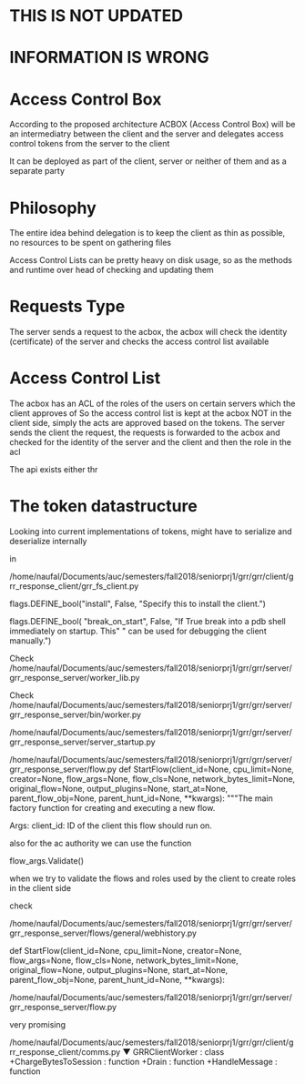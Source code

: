THIS IS NOT UPDATED
===================
INFORMATION IS WRONG
====================
Access Control Box
==============================

According to the proposed architecture ACBOX (Access Control Box) will be an intermediatry 
between the client and the server and delegates access control tokens from the server to the
client




It can be deployed as part of the client, server or neither of them and as a separate party

Philosophy
==========

The entire idea behind delegation is to keep the client as thin as possible, no resources to 
be spent on gathering files

Access Control Lists can be pretty heavy on disk usage, so as the methods and runtime over head
of checking and updating them

Requests Type
=============

The server sends a request to the acbox, the acbox will check the identity (certificate)
of the server and checks the access control list available

Access Control List
===================

The acbox has an ACL of the roles of the users on certain servers which the client approves of
So the access control list is kept at the acbox NOT in the client side, simply the acts are 
approved based on the tokens. The server sends the client the request, the requests is
forwarded to the acbox and checked for the identity of the server and the client and then the 
role in the acl


The api exists either thr


The token datastructure
=======================

Looking into current implementations of tokens, might have to serialize and deserialize 
internally 


in 

/home/naufal/Documents/auc/semesters/fall2018/seniorprj1/grr/grr/client/grr_response_client/grr_fs_client.py


flags.DEFINE_bool("install", False, "Specify this to install the client.")

flags.DEFINE_bool(
    "break_on_start", False,
    "If True break into a pdb shell immediately on startup. This"
    " can be used for debugging the client manually.")



Check /home/naufal/Documents/auc/semesters/fall2018/seniorprj1/grr/grr/server/grr_response_server/worker_lib.py


Check 
/home/naufal/Documents/auc/semesters/fall2018/seniorprj1/grr/grr/server/grr_response_server/bin/worker.py

/home/naufal/Documents/auc/semesters/fall2018/seniorprj1/grr/grr/server/grr_response_server/server_startup.py


/home/naufal/Documents/auc/semesters/fall2018/seniorprj1/grr/grr/server/grr_response_server/flow.py
def StartFlow(client_id=None,
              cpu_limit=None,
              creator=None,
              flow_args=None,
              flow_cls=None,
              network_bytes_limit=None,
              original_flow=None,
              output_plugins=None,
              start_at=None,
              parent_flow_obj=None,
              parent_hunt_id=None,
              **kwargs):
  """The main factory function for creating and executing a new flow.

  Args:
    client_id: ID of the client this flow should run on.


also for the ac authority we can use the function

  flow_args.Validate()

  when we try to validate the flows and roles used by the client to create roles in the client side

  check 

/home/naufal/Documents/auc/semesters/fall2018/seniorprj1/grr/grr/server/grr_response_server/flows/general/webhistory.py




def StartFlow(client_id=None,
              cpu_limit=None,
              creator=None,
              flow_args=None,
              flow_cls=None,
              network_bytes_limit=None,
              original_flow=None,
              output_plugins=None,
              start_at=None,
              parent_flow_obj=None,
              parent_hunt_id=None,
              **kwargs):

/home/naufal/Documents/auc/semesters/fall2018/seniorprj1/grr/grr/server/grr_response_server/flow.py


very promising

/home/naufal/Documents/auc/semesters/fall2018/seniorprj1/grr/grr/client/grr_response_client/comms.py
▼ GRRClientWorker : class
   +ChargeBytesToSession : function
   +Drain : function
   +HandleMessage : function



